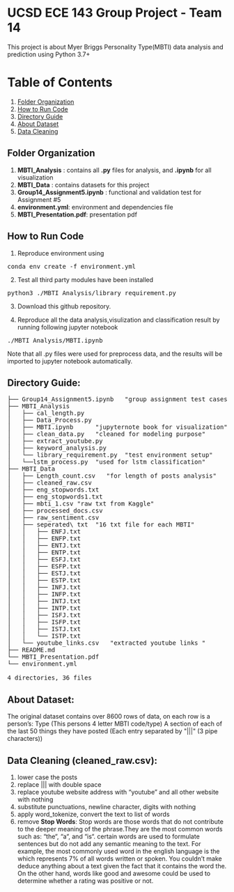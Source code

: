 # UCSD ECE 143 Group Project - Team 14
This project is about Myer Briggs Personality Type(MBTI) data analysis and prediction using Python 3.7+ 

# Table of Contents  
1. [Folder Organization](#folder)
2. [How to Run Code](#run)  
3. [Directory Guide](#dir) 
4. [About Dataset](#data) 
5. [Data Cleaning](#clean) 

<a name="folder"/></a>
## Folder Organization
1. **MBTI_Analysis** : contains all **.py** files for analysis, and **.ipynb** for all visualization
2. **MBTI_Data** : contains datasets for this project
3. **Group14_Assignment5.ipynb** : functional and validation test for Assignment #5
4. **environment.yml**: environment and dependencies file
4. **MBTI_Presentation.pdf**: presentation pdf

<a name="run"/></a>
## How to Run Code
1. Reproduce environment using 
<pre>
conda env create -f environment.yml
</pre>

2. Test all third party modules have been installed 
<pre>
python3 ./MBTI_Analysis/library_requirement.py
</pre>

3. Download this github repository. 

4. Reproduce all the data analysis,visulization and classification result by running following jupyter notebook
<pre>
./MBTI_Analysis/MBTI.ipynb
</pre>
Note that all .py files were used for preprocess data, and the results will be imported to jupyter notebook automatically.

<a name="dir"/></a>
## Directory Guide:
<pre>
├── Group14_Assignment5.ipynb   "group assignment test cases"
├── MBTI_Analysis
│   ├── cal_length.py
│   ├── Data_Process.py
│   ├── MBTI.ipynb      "jupyternote book for visualization"
│   ├── clean_data.py   "cleaned for modeling purpose"
│   ├── extract_youtube.py
│   ├── keyword_analysis.py
│   └── library_requirement.py  "test environment setup"
│   └──lstm_process.py  "used for lstm classification"
├── MBTI_Data
│   ├── Length_count.csv   "for length of posts analysis"
│   ├── cleaned_raw.csv
│   ├── eng_stopwords.txt
│   ├── eng_stopwords1.txt
│   ├── mbti_1.csv "raw txt from Kaggle"
│   ├── processed_docs.csv
│   ├── raw_sentiment.csv
│   ├── seperated\ txt  "16 txt file for each MBTI"
│   │   ├── ENFJ.txt
│   │   ├── ENFP.txt
│   │   ├── ENTJ.txt
│   │   ├── ENTP.txt
│   │   ├── ESFJ.txt
│   │   ├── ESFP.txt
│   │   ├── ESTJ.txt
│   │   ├── ESTP.txt
│   │   ├── INFJ.txt
│   │   ├── INFP.txt
│   │   ├── INTJ.txt
│   │   ├── INTP.txt
│   │   ├── ISFJ.txt
│   │   ├── ISFP.txt
│   │   ├── ISTJ.txt
│   │   └── ISTP.txt
│   └── youtube_links.csv   "extracted youtube links "
├── README.md
└── MBTI_Presentation.pdf
└── environment.yml

4 directories, 36 files
</pre>

<a name="data"/></a>
## About Dataset: 
The original dataset contains over 8600 rows of data, on each row is a person’s:
Type (This persons 4 letter MBTI code/type)
A section of each of the last 50 things they have posted (Each entry separated by "|||" (3 pipe characters))

<a name="clean"/></a>
## Data Cleaning (cleaned_raw.csv):
1. lower case the posts
1. replace ||| with double space
3. replace youtube website address with “youtube” and all other website with nothing
4. substitute punctuations, newline character, digits with nothing
5. apply word_tokenize, convert the text to list of words
6. remove **Stop Words**: Stop words are those words that do not contribute to the deeper meaning of the phrase.They are the most common words such as: “the“, “a“, and “is“.
 certain words are used to formulate sentences but do not add any semantic meaning to the text. For example, the most commonly used word in the english language is the which represents 7% of all words written or spoken. You couldn’t make deduce anything about a text given the fact that it contains the word the. On the other hand, words like good and awesome could be used to determine whether a rating was positive or not.
